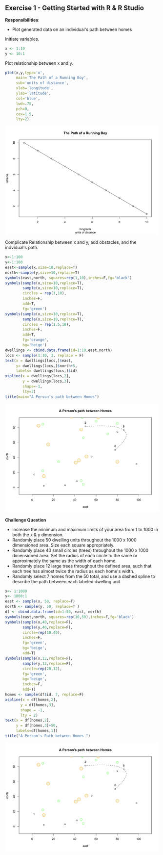 ## Exercise 1 - Getting Started with R & R Studio

**Responsibilities**:

- Plot generated data on an individual's path between homes



Initiate variables.

```R
x <- 1:10
y <- 10:1
```

Plot relationship between x and y.

```R
plot(x,y,type='o',
     main='The Path of a Running Boy',
     sub='units of distance',
     xlab='longitude',
     ylab='latitude',
     col='blue',
     lwd=.75,
     pch=0,
     cex=1.5,
     lty=2)
```

![](images/Ex1plot1.png)

Complicate Relationship between x and y, add obstacles, and the indvidual's path.

```R
x<-1:100
y<-1:100
east<-sample(x,size=10,replace=T)
north<-sample(y,size=10,replace=T)
symbols(east,north, squares=rep(1,10),inches=F,fg='black')
symbols(sample(x,size=10,replace=T),
        sample(x,size=10,replace=T),
        circles = rep(1,10),
        inches=F,
        add=T,
        fg='green')
symbols(sample(x,size=10,replace=T),
        sample(x,size=10,replace=T),
        circles = rep(1.5,10),
        inches=F,
        add=T,
        fg='orange',
        bg='beige')
dwellings <- cbind.data.frame(id=1:10,east,north)
locs <- sample(1:10, 3, replace = F)
text(x = dwellings[locs,]$east,
     y= dwellings[locs,]$north+5,
     labels= dwellings[locs,]$id)
xspline(x = dwellings[locs,2],
        y = dwellings[locs,3],
        shape=-1,
        lty=2)
title(main="A Person's path between Homes")
```

![](images/Ex1plot2.png)

**Challenge Question**

- Increase the minimum and maximum limits of your area from 1 to 1000 in both the x & y dimension.
- Randomly place 50 dwelling units throughout the 1000 x 1000 dimensioned area. Size each square appropriately.
- Randomly place 40 small circles (trees) throughout the 1000 x 1000 dimensioned area. Set the radius of each circle to the same or approximately the same as the width of each home.
- Randomly place 12 large trees throughout the defined area, such that each tree has almost twice the radius as each home's width.
- Randomly select 7 homes from the 50 total, and use a dashed spline to describe the path between each labeled dwelling unit.

```R
x<- 1:1000
y<- 1000:1
east <- sample(x, 50, replace=T)
north <- sample(y, 50, replace=T )
df <- cbind.data.frame(id=1:50, east, north)
symbols(east,north, squares=rep(10,50),inches=F,fg='black')
symbols(sample(x,40,replace=F), 
        sample(y,40,replace=F), 
        circle=rep(10,40),
        inches=F,
        fg='green',
        bg='beige',
        add=T)
symbols(sample(x,12,replace=F),
        sample(y,12,replace=F),
        circle=rep(20,12),
        fg='green',
        bg='beige',
        inches=F,
        add=T)
homes <- sample(df$id, 7, replace=F)
xspline(x = df[homes,2],
       y = df[homes,3],
       shape = -1,
       lty = 2)
text(x = df[homes,2],
     y = df[homes,3]+50,
     labels=df[homes,1])      
title("A Person's Path between Homes ")  
```

![](images/Ex1plot2.png)












